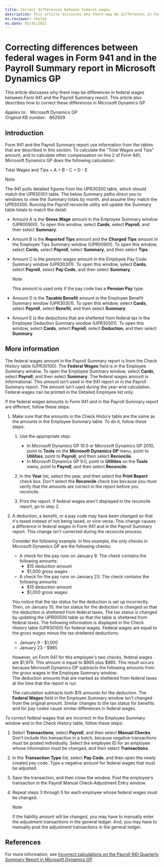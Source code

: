 ```yaml
---
title: Correct differences between federal wages
description: This article discusses why there may be differences in federal wages between Form 941 and the Payroll Summary report. This article also describes how to correct these differences.
ms.reviewer: theley
ms.date: 03/31/2021
---
```

# Correcting differences between federal wages in Form 941 and in the Payroll Summary report in Microsoft Dynamics GP

This article discusses why there may be differences in federal wages between Form 941 and the Payroll Summary report. This article also describes how to correct these differences in Microsoft Dynamics GP.

_Applies to:_ &nbsp; Microsoft Dynamics GP  
_Original KB number:_ &nbsp; 862929

## Introduction

Form 941 and the Payroll Summary report use information from the tables that are described in this section. To calculate the "Total Wages and Tips" amount, and to calculate other compensation on line 2 of Form 941, Microsoft Dynamics GP does the following calculation:

Total Wages and Tips = A + B - C + D - E

> [!NOTE]
> The 941 pulls detailed figures from the UPR30300 table, which should match the UPR30301 table. The below Summary paths direct you to windows to view the Summary totals by month, and assume they match the UPR30300. Running the Payroll reconcile utility will update the Summary table totals to match the detail.

- Amount A is the **Gross Wage** amount in the Employee Summary window (UPR00900). To open this window, select **Cards**, select **Payroll**, and then select **Summary**.
- Amount B is the **Reported Tips** amount and the **Charged Tips** amount in the Employee Tips Summary window (UPR00901). To open this window, select **Cards**, select **Payroll**, select **Summary**, and then select **Tips**.
- Amount C is the pension wages amount in the Employee Pay Code Summary window (UPR30301). To open this window, select **Cards**, select **Payroll**, select **Pay Code**, and then select **Summary**.

    > [!NOTE]
    > This amount is used only if the pay code has a **Pension Pay** type.
- Amount D is the **Taxable Benefit** amount in the Employee Benefit Summary window (UPR30301). To open this window, select **Cards**, select **Payroll**, select **Benefit**, and then select **Summary**.

- Amount E is the deductions that are sheltered from federal tax in the Employee Deduction Summary window (UPR30301). To open this window, select **Cards**, select **Payroll**, select **Deduction**, and then select **Summary**.

## More information

The federal wages amount in the Payroll Summary report is from the Check History table (UPR30100). The **Federal Wages** field is in the Employee Summary window. To open the Employee Summary window, select **Cards**, select **Payroll**, and then select **Summary**. The federal wages amount is informational. This amount isn't used in the 941 report or in the Payroll Summary report. The amount isn't used during the year-end calculation. Federal wages can be printed in the Detailed Employee list only.

If the federal wages amounts in Form 941 and in the Payroll Summary report are different, follow these steps:

1. Make sure that the amounts in the Check History table are the same as the amounts in the Employee Summary table. To do it, follow these steps:
    1. Use the appropriate step:
        - In Microsoft Dynamics GP 10.0 or Microsoft Dynamics GP 2010, point to **Tools** on the **Microsoft Dynamics GP** menu, point to **Utilities**, point to **Payroll**, and then select **Reconcile**.
        - In Microsoft Dynamics GP 9.0, point to **Utilities** on the **Tools** menu, point to **Payroll**, and then select **Reconcile**.
    2. In the **Year** list, select the year, and then select the **Print Report** check box. Don't select the **Reconcile** check box because you must verify that the amounts are correct in the report before you reconcile.

    3. Print the report. If federal wages aren't displayed in the reconcile report, go to step 2.

2. A deduction, a benefit, or a pay code may have been changed so that it's taxed instead of not being taxed, or vice versa. This change causes a difference in federal wages in Form 941 and in the Payroll Summary report. This change isn't corrected during the reconcile process.

    Consider the following example. In this example, the only checks in Microsoft Dynamics GP are the following checks:

    - A check for the pay runs on January 9. The check contains the following amounts:
        - $15 deduction amount
        - $1,000 gross wages
    - A check for the pay runs on January 23. The check contains the following amounts:
        - $15 deduction amount
        - $1,000 gross wages

    You notice that the tax status for the deduction is set up incorrectly. Then, on January 10, the tax status for the deduction is changed so that the deduction is sheltered from federal taxes. The tax status is changed by updating the UPR00500 table so that the table is sheltered from federal taxes. The following information is displayed in the Check History table (UPR30100) for federal wages. Federal wages are equal to the gross wages minus the tax sheltered deductions:

    - January 9 - $1,000
    - January 23 - $985

    However, on Form 941 for this employee's two checks, federal wages are $1,970. This amount is equal to $985 plus $985. This result occurs because Microsoft Dynamics GP subtracts the following amounts from the gross wages in the Employee Summary window:  
    The deduction amounts that are marked as sheltered from federal taxes at the time that the report is run

    The calculation subtracts both $15 amounts for the deduction. The **Federal Wages** field in the Employee Summary window isn't changed from the original amount. Similar changes to the tax status for benefits and for pay codes cause similar differences in federal wages.

To correct federal wages that are incorrect in the Employee Summary window and in the Check History table, follow these steps:

1. Select **Transactions**, select **Payroll**, and then select **Manual Checks**. Don't include this transaction in a batch, because negative transactions must be posted individually. Select the employee ID for an employee whose information must be changed, and then select **Transactions**.

2. In the **Transaction Type** list, select **Pay Code**, and then open the newly created pay code. Type a negative amount for federal wages that must be adjusted.

3. Save the transaction, and then close the window. Post the employee's transaction in the Payroll Manual Check-Adjustment Entry window.

4. Repeat steps 3 through 5 for each employee whose federal wages must be changed.

    > [!NOTE]
    > If the liability amount will be changed, you may have to manually enter the adjustment transactions in the general ledger. And, you may have to manually post the adjustment transactions in the general ledger.

## References

For more information, see [Incorrect calculations on the Payroll 941 Quarterly Summary Report in Microsoft Dynamics GP](https://support.microsoft.com/help/2249718).
